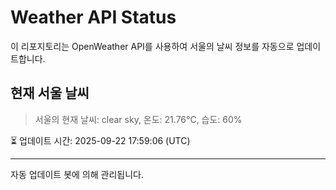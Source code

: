 
# Weather API Status

이 리포지토리는 OpenWeather API를 사용하여 서울의 날씨 정보를 자동으로 업데이트합니다.

## 현재 서울 날씨
> 서울의 현재 날씨: clear sky, 온도: 21.76°C, 습도: 60%

⏳ 업데이트 시간: 2025-09-22 17:59:06 (UTC)

---
자동 업데이트 봇에 의해 관리됩니다.
